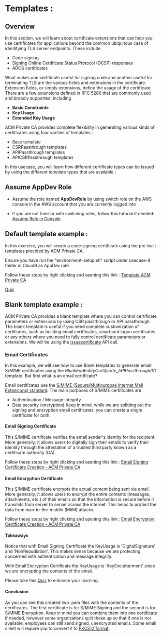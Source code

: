 # Templates :

## Overview
In this section, we will learn about certificate extensions that can help you use certificates for applications beyond the common ubiquitous case of identifying TLS server endpoints. These include 

* Code signing
* Signing Online Certificate Status Protocol (OCSP) responses
* ADCS certificates

What makes one certificate useful for signing code and another useful for terminating TLS are the various fields and extensions in the certificate. Extension fields, or simply extensions, define the usage of the certificate. There are a few extensions defined in RFC 5280 that are commonly used and broadly supported, including 

* **Basic Constraints**
* **Key Usage**
* **Extended Key Usage**

ACM Private CA provides complete flexibility in generating various kinds of certificates using four varities of templates :

* Base template
* CSRPassthrough templates
* APIPassthrough templates
* APICSRPassthrough templates

In this usecase, you will learn how different certificate types can be issued by using the different template types that are available :

## Assume AppDev Role
* Assume the role named **AppDevRole** by using switch role on the AWS console in the AWS account that you are currently logged into

* If you are not familiar with switching roles, follow this tutorial if needed: [Assume Role in Console](https://github.com/aws-samples/data-protection/blob/master/usecase-9/img/SwitchRole.pdf)

## Default template example :

In this exercise, you will create a code signing certificate using the pre-built templates provided by ACM Private CA.

Ensure you have run the "environment-setup.sh" script under usecase-9 folder in Cloud9 as AppDev role.

Follow these steps by right clicking and opening this link : [Template ACM Private CA](https://github.com/aws-samples/data-protection/blob/master/usecase-9/img/TemplateCodeSigning.pdf)

[Quiz](https://bit.ly/32BKui2)


## Blank template example :

ACM Private CA provides a blank template where you can control certificate parameters or extensions by using CSR passthrough or API passthrough. The blank template is useful if you need complete customization of certifcates, such as building email certificates, smartcard logon certificates or any others where you need to fully control certificate parameters or extensions. We will be using the [issuecertificate](https://boto3.amazonaws.com/v1/documentation/api/latest/reference/services/acm-pca.html#ACMPCA.Client.issue_certificate) API call.


### Email Certificates

In this example, we will see how to use Blank templates to generate email S/MIME certificates using the *BlankEndEntityCertificate_APIPassthrough/V1* template. But first what is an email certificate?

Email certificates use the [S/MIME (Secure/Multipurpose Internet Mail Extensions) standard](https://tools.ietf.org/html/rfc3850). The main purposes of S/MIME certificates are:
* Authentication / Message integrity
* Data security (encryption)
Keep in mind, while we are splitting out the signing and encryption email certificates, you can create a single certificate for both. 

#### Email Signing Certificate
This S/MIME certificate verifies the email sender's identity for the recipient. More generally, it allows users to digitally sign their emails to verify their identity through the attestation of a trusted third party known as a certificate authority (CA).

Follow these steps by right clicking and opening this link : [Email Signing Certificate Creation - ACM Private CA](https://github.com/aws-samples/data-protection/blob/master/usecase-9/img/EmailCertSigning.pdf)

#### Email Encryption Certificate
This S/MIME certificate encrypts the actual content being sent via email. More generally, it allows users to encrypt the entire contents (messages, attachments, etc.) of their emails so that the information is secure before it transmits from server to server across the internet. This helps to protect the data from man-in-the-middle (MitM) attacks.

Follow these steps by right clicking and opening this link : [Email Encryption Certificate Creation - ACM Private CA](https://github.com/aws-samples/data-protection/blob/master/usecase-9/img/EmailEncrypt.pdf)

#### Takeaways
Notice that with Email Signing Certificate the KeyUsage is 'DigitalSignature' and 'NonRepudiation'. This makes sense because we are protecting concerned with authentication and message integrity. 

With Email Encryption Certificate the KeyUsage is 'KeyEncipherment' since we are encrypting the contents of the email. 

Please take this [Quiz](https://amazonmr.au1.qualtrics.com/jfe/form/SV_5w05YCIznyp80bc) to enhance your learning.

#### Conclusion
As you can see this created two .pem files with the contents of the certificates. The first certificate is for S/MIME Signing and the second is for S/MIME Encryption. Keep in mind you can combine them into one certificate if needed, however some organizations split these up so that if one is not available, employees can still send signed, unencrypted emails. Some email client will require you to convert it to [PKCS12 format](https://cryptography.io/en/latest/hazmat/primitives/asymmetric/serialization.html?highlight=pkcs12#cryptography.hazmat.primitives.serialization.pkcs12.serialize_key_and_certificates).






